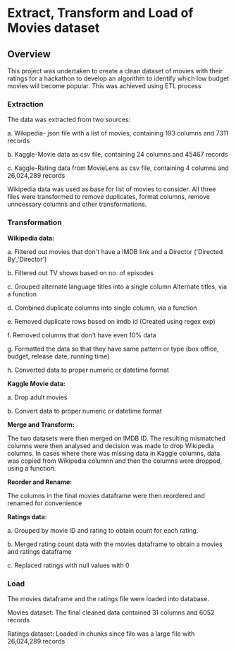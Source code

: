 # Extract, Transform and Load of Movies dataset

## Overview
This project was undertaken to create a clean dataset of movies with their ratings for a hackathon to develop an algorithm to identify which low budget movies will become popular. This was achieved using ETL process

### Extraction
The data was extracted from two sources:

a. Wikipedia- json file with a list of movies, containing 193 columns and 7311 records

b. Kaggle-Movie data as csv file, containing 24 columns and 45467 records

c. Kaggle-Rating data from MovieLens as csv file, containing 4 columns and 26,024,289 records 

Wikipedia data was used as base for list of movies to consider. All three files were transformed to remove duplicates, format columns, remove unncessary columns and other transformations.

### Transformation
**Wikipedia data:**

a. Filtered out movies that don't have a IMDB link and a Director ('Directed By','Director')

b. Filtered out TV shows based on no. of episodes 

c. Grouped alternate language titles into a single column Alternate titles, via a function

d. Combined duplicate columns into single column, via a function

e. Removed duplicate rows based on imdb id (Created using regex exp)

f. Removed columns that don't have even 10% data

g. Formatted the data so that they have same pattern or type (box office, budget, release date, running time) 

h. Converted data to proper numeric or datetime format

**Kaggle Movie data:**

a. Drop adult movies

b. Convert data to proper numeric or datetime format

**Merge and Transform:**

The two datasets were then merged on IMDB ID. The resulting mismatched columns were then analysed and decision was made to drop Wikipedia columns. In cases where there was missing data in Kaggle columns, data was copied from Wikipedia columnn and then the columns were dropped, using a function.

**Reorder and Rename:**

The columns in the final movies dataframe were then reordered and renamed for convenience

**Ratings data:**

a. Grouped by movie ID and rating to obtain count for each rating.

b. Merged rating count data with the movies dataframe to obtain a movies and ratings dataframe 

c. Replaced ratings with null values with 0

### Load
The movies dataframe and the ratings file were loaded into database.

Movies dataset: The final cleaned data contained 31 columns and 6052 records

Ratings dataset: Loaded in chunks since file was a large file with 26,024,289 records
